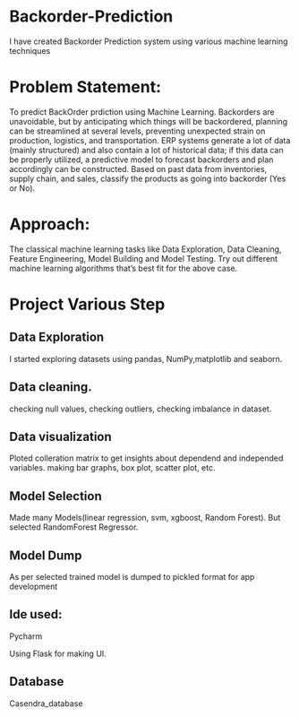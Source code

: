 # Backorder-Prediction
I have created Backorder Prediction system using various machine learning techniques 

# Problem Statement:

To predict BackOrder prdiction using Machine Learning. Backorders are unavoidable, but by anticipating which things will be backordered, planning can be streamlined at several levels, preventing unexpected strain on production, logistics, and transportation. ERP systems generate a lot of data (mainly structured) and also contain a lot of historical data; if this data can be properly utilized, a predictive model to forecast backorders and plan accordingly can be constructed. Based on past data from inventories, supply chain, and sales, classify the products as going into backorder (Yes or No).

# Approach:

The classical machine learning tasks like Data Exploration, Data Cleaning, Feature Engineering, Model Building and Model Testing. Try out different machine learning algorithms that’s best fit for the above case.

# Project Various Step

## Data Exploration
I started exploring datasets using pandas, NumPy,matplotlib and seaborn.

## Data cleaning.
checking null values, checking outliers, checking imbalance in dataset.

## Data visualization
Ploted colleration matrix to get insights about dependend and independed variables. making bar graphs, box plot, scatter plot, etc.

## Model Selection
Made many Models(linear regression, svm, xgboost, Random Forest). But selected RandomForest Regressor.

## Model Dump
As per selected trained model is dumped to pickled format for app development

## Ide used:
Pycharm

Using Flask for making UI. 

## Database 
Casendra_database
